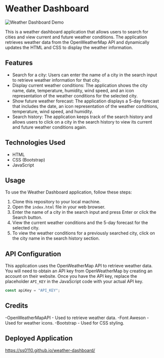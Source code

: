 # Weather Dashboard

![Weather Dashboard Demo](assets/images/app.gif)

This is a weather dashboard application that allows users to search for cities and view current and future weather conditions. The application retrieves weather data from the OpenWeatherMap API and dynamically updates the HTML and CSS to display the weather information.

## Features

- Search for a city: Users can enter the name of a city in the search input to retrieve weather information for that city.
- Display current weather conditions: The application shows the city name, date, temperature, humidity, wind speed, and an icon representation of the weather conditions for the selected city.
- Show future weather forecast: The application displays a 5-day forecast that includes the date, an icon representation of the weather conditions, temperature, wind speed, and humidity.
- Search history: The application keeps track of the search history and allows users to click on a city in the search history to view its current and future weather conditions again.

## Technologies Used

- HTML
- CSS (Bootstrap)
- JavaScript

## Usage

To use the Weather Dashboard application, follow these steps:

1. Clone this repository to your local machine.
2. Open the `index.html` file in your web browser.
3. Enter the name of a city in the search input and press Enter or click the Search button.
4. View the current weather conditions and the 5-day forecast for the selected city.
5. To view the weather conditions for a previously searched city, click on the city name in the search history section.

## API Configuration

This application uses the OpenWeatherMap API to retrieve weather data. You will need to obtain an API key from OpenWeatherMap by creating an account on their website. Once you have the API key, replace the placeholder `API_KEY` in the JavaScript code with your actual API key.

```javascript
const apiKey = "API_KEY";
```

## Credits

-OpenWeatherMapAPI - Used to retrieve weather data.
-Font Aweson - Used for weather icons.
-Bootstrap - Used for CSS styling.

## Deployed Application

https://ss0110.github.io/weather-dashboard/
